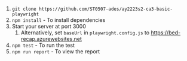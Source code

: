 1. `git clone https://github.com/ST0507-ades/ay2223s2-ca3-basic-playwright`
2. `npm install` - To install dependencies
3. Start your server at port 3000
    1. Alternatively, set `baseUrl` in `playwright.config.js` to https://bed-recap.azurewebsites.net
4. `npm test` - To run the test
5. `npm run report` - To view the report
